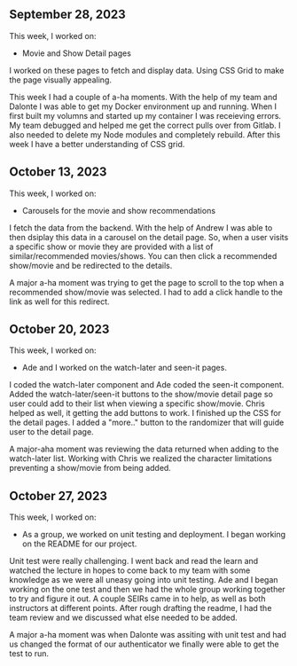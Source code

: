 ## September 28, 2023

This week, I worked on:

* Movie and Show Detail pages

I worked on these pages to fetch and display data.
Using CSS Grid to make the page visually appealing.

This week I had a couple of a-ha moments. With the
help of my team and Dalonte I was able to get my Docker
environment up and running. When I first built my volumns
and started up my container I was receieving errors.
My team debugged and helped me get the correct pulls
over from Gitlab. I also needed to delete my Node modules
and completely rebuild.
After this week I have a better understanding of CSS grid.


## October 13, 2023

This week, I worked on:

* Carousels for the movie and show recommendations

I fetch the data from the backend. With the help of
Andrew I was able to then dsiplay this data in a
carousel on the detail page. So, when a user visits
a specific show or movie they are provided with a
list of similar/recommended movies/shows. You can then
click a recommended show/movie and be redirected to
the details.

A major a-ha moment was trying to get the page to scroll
to the top when a recommended show/movie was selected.
I had to add a click handle to the link as well for this redirect.


## October 20, 2023

This week, I worked on:

* Ade and I worked on the watch-later and seen-it pages.

I coded the watch-later component and Ade coded the seen-it
component. Added the watch-later/seen-it buttons to the
show/movie detail page so user could add to their list when
viewing a specific show/movie. Chris helped as well, it getting
the add buttons to work. I finished up the CSS for the detail
pages. I added a "more.." button to the randomizer that will guide
user to the detail page.

A major-aha moment was reviewing the data returned when adding
to the watch-later list. Working with Chris we realized the
character limitations preventing a show/movie from being added.


## October 27, 2023

This week, I worked on:

* As a group, we worked on unit testing and deployment. I began working
on the README for our project.

Unit test were really challenging. I went back and read the learn
and watched the lecture in hopes to come back to my team with some knowledge
as we were all uneasy going into unit testing. Ade and I began working on the
one test and then we had the whole group working together to try and figure it
out. A couple SEIRs came in to help, as well as both instructors at different
points. After rough drafting the readme, I had the team review and we discussed
what else needed to be added.

A major a-ha moment was when Dalonte was assiting with
unit test and had us changed the format of our authenticator we finally were able
to get the test to run.
